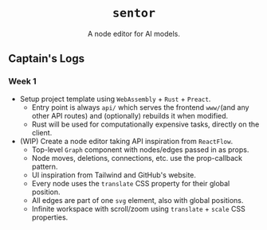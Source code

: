 <div align="center">
    <h1><code>sentor</code></h1>
    A node editor for AI models.
</div>

## Captain's Logs
### Week 1
- Setup project template using `WebAssembly` + `Rust` + `Preact`.
    - Entry point is always `api/` which serves the frontend `www/`(and any other API routes) and (optionally) rebuilds it when modified.
    - Rust will be used for computationally expensive tasks, directly on the client.
- (WIP) Create a node editor taking API inspiration from `ReactFlow`.
    - Top-level `Graph` component with nodes/edges passed in as props.
    - Node moves, deletions, connections, etc. use the prop-callback pattern.
    - UI inspiration from Tailwind and GitHub's website.
    - Every node uses the `translate` CSS property for their global position.
    - All edges are part of one `svg` element, also with global positions.
    - Infinite workspace with scroll/zoom using `translate` + `scale` CSS properties.